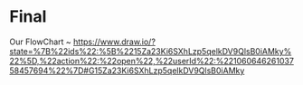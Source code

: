 # Final
Our FlowChart ~ https://www.draw.io/?state=%7B%22ids%22:%5B%2215Za23Ki6SXhLzp5qelkDV9QlsB0iAMky%22%5D,%22action%22:%22open%22,%22userId%22:%22106064626103758457694%22%7D#G15Za23Ki6SXhLzp5qelkDV9QlsB0iAMky
